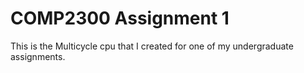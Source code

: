 # COMP2300 Assignment 1

This is the Multicycle cpu that I created for one of my undergraduate assignments.

